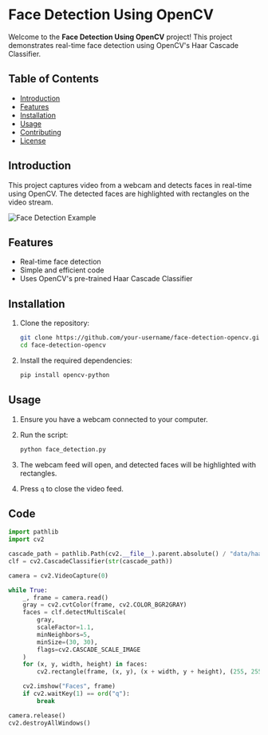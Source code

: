 # Face Detection Using OpenCV

Welcome to the **Face Detection Using OpenCV** project! This project demonstrates real-time face detection using OpenCV's Haar Cascade Classifier.

## Table of Contents
- [Introduction](#introduction)
- [Features](#features)
- [Installation](#installation)
- [Usage](#usage)
- [Contributing](#contributing)
- [License](#license)

## Introduction

This project captures video from a webcam and detects faces in real-time using OpenCV. The detected faces are highlighted with rectangles on the video stream.

![Face Detection Example](images/face_detection_example.png)

## Features

- Real-time face detection
- Simple and efficient code
- Uses OpenCV's pre-trained Haar Cascade Classifier

## Installation

1. Clone the repository:
    ```sh
    git clone https://github.com/your-username/face-detection-opencv.git
    cd face-detection-opencv
    ```

2. Install the required dependencies:
    ```sh
    pip install opencv-python
    ```

## Usage

1. Ensure you have a webcam connected to your computer.

2. Run the script:
    ```sh
    python face_detection.py
    ```

3. The webcam feed will open, and detected faces will be highlighted with rectangles.

4. Press `q` to close the video feed.

## Code

```python
import pathlib
import cv2

cascade_path = pathlib.Path(cv2.__file__).parent.absolute() / "data/haarcascade_frontalface_default.xml"
clf = cv2.CascadeClassifier(str(cascade_path))

camera = cv2.VideoCapture(0)

while True:
    _, frame = camera.read()
    gray = cv2.cvtColor(frame, cv2.COLOR_BGR2GRAY)
    faces = clf.detectMultiScale(
        gray,
        scaleFactor=1.1,
        minNeighbors=5,
        minSize=(30, 30),
        flags=cv2.CASCADE_SCALE_IMAGE
    )
    for (x, y, width, height) in faces:
        cv2.rectangle(frame, (x, y), (x + width, y + height), (255, 255, 0), 2)

    cv2.imshow("Faces", frame)
    if cv2.waitKey(1) == ord("q"):
        break

camera.release()
cv2.destroyAllWindows()
